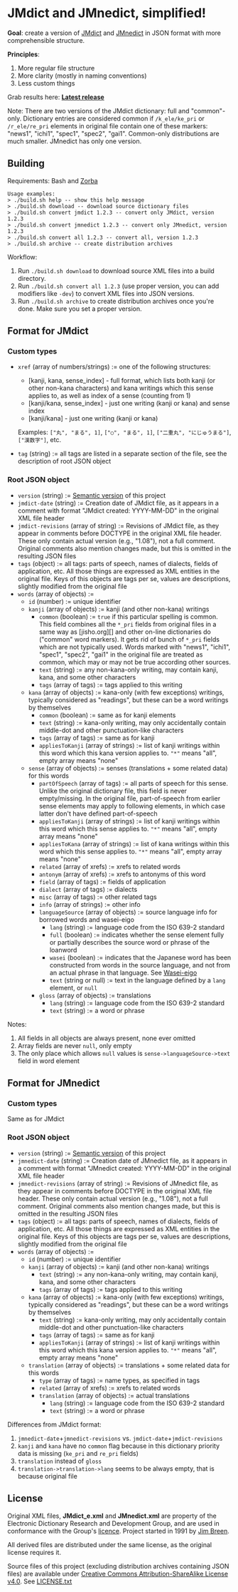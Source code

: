 # JMdict and JMnedict, simplified!

**Goal**: create a version of [JMdict](http://www.edrdg.org/jmdict/j_jmdict.html) and [JMnedict](http://www.edrdg.org/enamdict/enamdict_doc.html) in JSON format with more comprehensible structure.

**Principles**:

1. More regular file structure
2. More clarity (mostly in naming conventions)
3. Less custom things

Grab results here: **[Latest release](https://github.com/scriptin/jmdict-simplified/releases/latest)**

Note: There are two versions of the JMdict dictionary: full and "common"-only. Dictionary entries are considered common if `/k_ele/ke_pri` or `/r_ele/re_pri` elements in original file contain one of these markers: "news1", "ichi1", "spec1", "spec2", "gai1". Common-only distributions are much smaller. JMnedict has only one version.

## Building

Requirements: Bash and [Zorba](https://github.com/zorba-processor/zorba)

~~~
Usage examples:
> ./build.sh help -- show this help message
> ./build.sh download -- download source dictionary files
> ./build.sh convert jmdict 1.2.3 -- convert only JMdict, version 1.2.3
> ./build.sh convert jmnedict 1.2.3 -- convert only JMnedict, version 1.2.3
> ./build.sh convert all 1.2.3 -- convert all, version 1.2.3
> ./build.sh archive -- create distribution archives
~~~

Workflow:

1. Run `./build.sh download` to download source XML files into a build directory.
2. Run `./build.sh convert all 1.2.3` (use proper version, you can add modifiers like `-dev`) to convert XML files into JSON versions.
3. Run `./build.sh archive` to create distribution archives once you're done. Make sure you set a proper version.

## Format for JMdict

### Custom types

- `xref` (array of numbers/strings) := one of the following structures:

    - [kanji, kana, sense_index] - full format, which lists both kanji (or other non-kana characters) and kana writings which this sense applies to, as well as index of a sense (counting from 1)
    - [kanji/kana, sense_index] - just one writing (kanji or kana) and sense index
    - [kanji/kana] - just one writing (kanji or kana)

    Examples: `["丸", "まる", 1]`, `["○", "まる", 1]`, `["二重丸", "にじゅうまる"]`, `["漢数字"]`, etc.

- `tag` (string) := all tags are listed in a separate section of the file, see the description of root JSON object

### Root JSON object

- `version` (string) := [Semantic version](http://semver.org/) of this project
- `jmdict-date` (string) := Creation date of JMdict file, as it appears in a comment with format "JMdict created: YYYY-MM-DD" in the original XML file header
- `jmdict-revisions` (array of string) := Revisions of JMdict file, as they appear in comments before DOCTYPE in the original XML file header. These only contain actual version (e.g., "1.08"), not a full comment. Original comments also mention changes made, but this is omitted in the resulting JSON files
- `tags` (object) := all tags: parts of speech, names of dialects, fields of application, etc. All those things are expressed as XML entities in the original file. Keys of this objects are tags per se, values are descriptions, slightly modified from the original file
- `words` (array of objects) :=
    - `id` (number) := unique identifier
    - `kanji` (array of objects) := kanji (and other non-kana) writings
        - `common` (boolean) := `true` if this particular spelling is common. This field combines all the `*_pri` fields from original files in a same way as [jisho.org][] and other on-line dictionaries do ("common" word markers). It gets rid of bunch of `*_pri` fields which are not typically used. Words marked with "news1", "ichi1", "spec1", "spec2", "gai1" in the original file are treated as common, which may or may not be true according other sources.
        - `text` (string) := any non-kana-only writing, may contain kanji, kana, and some other characters
        - `tags` (array of tags) := tags applied to this writing
    - `kana` (array of objects) := kana-only (with few exceptions) writings, typically considered as "readings", but these can be a word writings by themselves
        - `common` (boolean) := same as for kanji elements
        - `text` (string) := kana-only writing, may only accidentally contain middle-dot and other punctuation-like characters
        - `tags` (array of tags) := same as for kanji
        - `appliesToKanji` (array of strings) := list of kanji writings within this word which this kana version applies to. `"*"` means "all", empty array means "none"
    - `sense` (array of objects) := senses (translations + some related data) for this words
        - `partOfSpeech` (array of tags) := all parts of speech for this sense. Unlike the original dictionary file, this field is never empty/missing. In the original file, part-of-speech from earlier sense elements may apply to following elements, in which case latter don't have defined part-of-speech
        - `appliesToKanji` (array of strings) := list of kanji writings within this word which this sense applies to. `"*"` means "all", empty array means "none"
        - `appliesToKana` (array of strings) := list of kana writings within this word which this sense applies to. `"*"` means "all", empty array means "none"
        - `related` (array of xrefs) := xrefs to related words
        - `antonym` (array of xrefs) := xrefs to antonyms of this word
        - `field` (array of tags) := fields of application
        - `dialect` (array of tags) := dialects
        - `misc` (array of tags) := other related tags
        - `info` (array of strings) := other info
        - `languageSource` (array of objects) := source language info for borrowed words and wasei-eigo
            - `lang` (string) := language code from the ISO 639-2 standard
            - `full` (boolean) := indicates whether the sense element fully or partially describes the source word or phrase of the loanword
            - `wasei` (boolean) := indicates that the Japanese word has been constructed from words in the source language, and not from an actual phrase in that language. See [Wasei-eigo](https://en.wikipedia.org/wiki/Wasei-eigo)
            - `text` (string or null) := text in the language defined by a `lang` element, or `null`
        - `gloss` (array of objects) := translations
            - `lang` (string) := language code from the ISO 639-2 standard
            - `text` (string) := a word or phrase

Notes:

1. All fields in all objects are always present, none ever omitted
2. Array fields are never `null`, only empty
3. The only place which allows `null` values is `sense->languageSource->text` field in word element

## Format for JMnedict

### Custom types

Same as for JMdict

### Root JSON object

- `version` (string) := [Semantic version](http://semver.org/) of this project
- `jmnedict-date` (string) := Creation date of JMnedict file, as it appears in a comment with format "JMnedict created: YYYY-MM-DD" in the original XML file header
- `jmnedict-revisions` (array of string) := Revisions of JMnedict file, as they appear in comments before DOCTYPE in the original XML file header. These only contain actual version (e.g., "1.08"), not a full comment. Original comments also mention changes made, but this is omitted in the resulting JSON files
- `tags` (object) := all tags: parts of speech, names of dialects, fields of application, etc. All those things are expressed as XML entities in the original file. Keys of this objects are tags per se, values are descriptions, slightly modified from the original file
- `words` (array of objects) :=
    - `id` (number) := unique identifier
    - `kanji` (array of objects) := kanji (and other non-kana) writings
        - `text` (string) := any non-kana-only writing, may contain kanji, kana, and some other characters
        - `tags` (array of tags) := tags applied to this writing
    - `kana` (array of objects) := kana-only (with few exceptions) writings, typically considered as "readings", but these can be a word writings by themselves
        - `text` (string) := kana-only writing, may only accidentally contain middle-dot and other punctuation-like characters
        - `tags` (array of tags) := same as for kanji
        - `appliesToKanji` (array of strings) := list of kanji writings within this word which this kana version applies to. `"*"` means "all", empty array means "none"
    - `translation` (array of objects) := translations + some related data for this words
        - `type` (array of tags) := name types, as specified in tags
        - `related` (array of xrefs) := xrefs to related words
        - `translation` (array of objects) := actual translations
            - `lang` (string) := language code from the ISO 639-2 standard
            - `text` (string) := a word or phrase

Differences from JMdict format:

1. `jmnedict-date`+`jmnedict-revisions` vs. `jmdict-date`+`jmdict-revisions`
2. `kanji` and `kana` have no `common` flag because in this dictionary priority data is missing (`ke_pri` and `re_pri` fields)
3. `translation` instead of `gloss`
4. `translation->translation->lang` seems to be always empty, that is because original file

## License

Original XML files, **JMdict_e.xml** and **JMnedict.xml** are property of the Electronic Dictionary Research and Development Group, and are used in conformance with the Group's [licence](http://www.edrdg.org/edrdg/licence.html). Project started in 1991 by [Jim Breen](http://www.csse.monash.edu.au/~jwb/).

All derived files are distributed under the same license, as the original license requires it.

Source files of this project (excluding distribution archives containing JSON files) are available under [Creative Commons Attribution-ShareAlike License v4.0](http://creativecommons.org/licenses/by-sa/4.0/). See [LICENSE.txt](LICENSE.txt)

